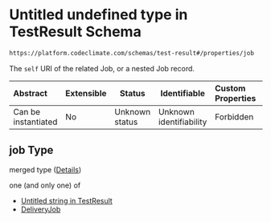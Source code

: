 # Untitled undefined type in TestResult Schema

```txt
https://platform.codeclimate.com/schemas/test-result#/properties/job
```

The `self` URI of the related Job, or a nested Job record.


| Abstract            | Extensible | Status         | Identifiable            | Custom Properties | Additional Properties | Access Restrictions | Defined In                                                                              |
| :------------------ | ---------- | -------------- | ----------------------- | :---------------- | --------------------- | ------------------- | --------------------------------------------------------------------------------------- |
| Can be instantiated | No         | Unknown status | Unknown identifiability | Forbidden         | Allowed               | none                | [TestResult.schema.json\*](../../schemas/TestResult.schema.json "open original schema") |

## job Type

merged type ([Details](testresult-properties-job.md))

one (and only one) of

-   [Untitled string in TestResult](testresult-properties-job-oneof-0.md "check type definition")
-   [DeliveryJob](testresult-properties-job-oneof-deliveryjob.md "check type definition")
